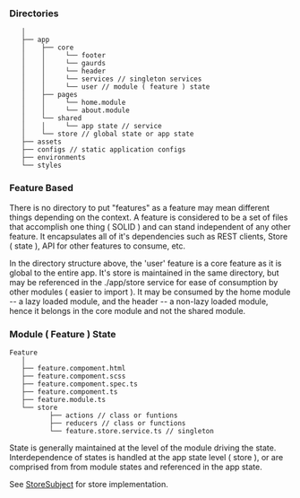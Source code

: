 ### Directories

```
   │
   ├── app
   │    ├── core
   │    │     └── footer 
   │    │     └── gaurds
   │    │     └── header
   │    │     └── services // singleton services
   │    │     └── user // module ( feature ) state
   │    ├── pages
   │    │     └── home.module
   │    │     └── about.module
   │    └── shared
   │    │     └── app state // service
   │    └── store // global state or app state
   ├── assets
   ├── configs // static application configs
   ├── environments
   └── styles
```

### Feature Based
There is no directory to put "features" as a feature may mean different things
depending on the context. A feature is considered to be a set of files that accomplish
one thing ( SOLID ) and can stand independent of any other feature. It encapsulates
all of it's dependencies such as REST clients, Store ( state ), API for other features
to consume, etc.

In the directory structure above, the 'user' feature is a core feature as it is
global to the entire app. It's store is maintained in the same directory, but may 
be referenced in the ./app/store service for ease of consumption by other modules 
( easier to import ). It may be consumed by the home module -- a lazy loaded module,
and the header -- a non-lazy loaded module, hence it belongs in the core module 
and not the shared module.

### Module ( Feature ) State

```
Feature
   │
   ├── feature.compoment.html
   ├── feature.compoment.scss
   ├── feature.compoment.spec.ts
   ├── feature.compoment.ts
   ├── feature.module.ts
   └── store
          ├── actions // class or funtions
          ├── reducers // class or functions
          └── feature.store.service.ts // singleton
```

State is generally maintained at the level of the module driving the state. 
Interdependence of states is handled at the app state level ( store ), or are 
comprised from from module states and referenced in the app state.

See [StoreSubject](https://uiuxengineering.com/fn/store/storeSubject) for store implementation.

